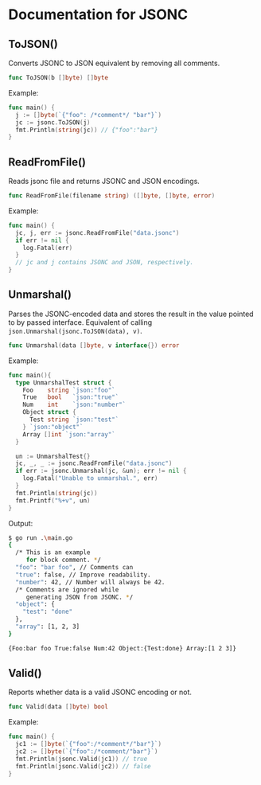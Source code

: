 # Documentation for JSONC

## ToJSON()

Converts JSONC to JSON equivalent by removing all comments.

```go
func ToJSON(b []byte) []byte
```

Example:

```go
func main() {
  j := []byte(`{"foo": /*comment*/ "bar"}`)
  jc := jsonc.ToJSON(j)
  fmt.Println(string(jc)) // {"foo":"bar"}
}
```

## ReadFromFile()

Reads jsonc file and returns JSONC and JSON encodings.

```go
func ReadFromFile(filename string) ([]byte, []byte, error)
```

Example:

```go
func main() {
  jc, j, err := jsonc.ReadFromFile("data.jsonc")
  if err != nil {
    log.Fatal(err)
  }
  // jc and j contains JSONC and JSON, respectively.
}
```

## Unmarshal()

Parses the JSONC-encoded data and stores the result in the value pointed to by passed interface. Equivalent of calling `json.Unmarshal(jsonc.ToJSON(data), v)`.

```go
func Unmarshal(data []byte, v interface{}) error
```

Example:

```go
func main(){
  type UnmarshalTest struct {
    Foo    string `json:"foo"`
    True   bool   `json:"true"`
    Num    int    `json:"number"`
    Object struct {
      Test string `json:"test"`
    } `json:"object"`
    Array []int `json:"array"`
  }

  un := UnmarshalTest{}
  jc, _, _ := jsonc.ReadFromFile("data.jsonc")
  if err := jsonc.Unmarshal(jc, &un); err != nil {
    log.Fatal("Unable to unmarshal.", err)
  }
  fmt.Println(string(jc))
  fmt.Printf("%+v", un)
}
```

Output:

```sh
$ go run .\main.go
{
  /* This is an example
     for block comment. */
  "foo": "bar foo", // Comments can
  "true": false, // Improve readability.
  "number": 42, // Number will always be 42.
  /* Comments are ignored while
     generating JSON from JSONC. */
  "object": {
    "test": "done"
  },
  "array": [1, 2, 3]
}

{Foo:bar foo True:false Num:42 Object:{Test:done} Array:[1 2 3]}
```

## Valid()

Reports whether data is a valid JSONC encoding or not.

```go
func Valid(data []byte) bool
```

Example:

```go
func main() {
  jc1 := []byte(`{"foo":/*comment*/"bar"}`)
  jc2 := []byte(`{"foo":/*comment/"bar"}`)
  fmt.Println(jsonc.Valid(jc1)) // true
  fmt.Println(jsonc.Valid(jc2)) // false
}
```
